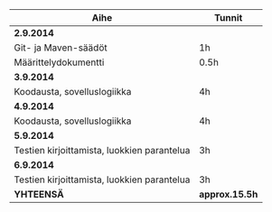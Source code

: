|**Aihe**               |**Tunnit**|
|-----------------------|-------|
|**2.9.2014**               |       |
|Git- ja Maven-säädöt   |    1h |
|Määrittelydokumentti   |  0.5h |
|**3.9.2014**               |      |
|Koodausta, sovelluslogiikka| 4h   |
|**4.9.2014**           |      |
|Koodausta, sovelluslogiikka|  4h   |
|**5.9.2014**           |      |
|Testien kirjoittamista, luokkien parantelua|  3h   |
|**6.9.2014**           |      |
|Testien kirjoittamista, luokkien parantelua|  3h   |
|**YHTEENSÄ**            |**approx.15.5h**      |
